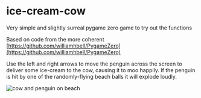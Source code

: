 # ice-cream-cow

Very simple and slightly surreal pygame zero game to try out the functions

Based on code from the more coherent [https://github.com/williamhbell/PygameZero](https://github.com/williamhbell/PygameZero)

Use the left and right arrows to move the penguin across the screen to deliver some ice-cream to the cow, causing it to moo happily.  If the penguin is hit by one of the randomly-flying beach balls it will explode loudly.

![cow and penguin on beach](https://github.com/alcluith/ice-cream-cow/blob/master/screenshotpenguin.png)

